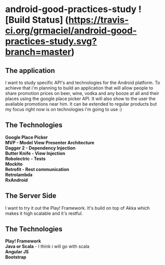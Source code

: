 # android-good-practices-study ![Build Status] (https://travis-ci.org/grmaciel/android-good-practices-study.svg?branch=master)

## The application <br>
I want to study specific API's and technologies for the Android platform. To achieve that i'm planning to build an application that will allow people to share promotion prices on beer, wine, vodka and any booze at all and their places using the google place picker API. It will also show to the user the avaliable promotions near him. It can be extended to regular products but my focus right now is on technologies i'm going to use :)

## The Technologies <br>
**Google Place Picker**<br>
**MVP - Model View Presenter Architecture**<br>
**Dagger 2 - Dependency Injection**<br>
**Butter Knife - View Injection**<br>
**Robolectric - Tests**<br>
**Mockito**<br>
**Retrofit - Rest communication**<br>
**Retrolambda**<br>
**RxAndroid**<br>

## The Server Side <br>
I want to try it out the Play! Framework. It's build on top of Akka which makes it high scalable and it's restful.

## The Technologies <br>
**Play! Framework**<br>
**Java or Scala** - I think i will go with scala<br>
**Angular JS**<br>
**Bootstrap**<br>
